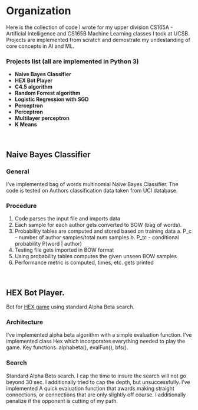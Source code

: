 # Organization
Here is the collection of code I wrote for my upper division CS165A - Artificial Intelligence and CS165B Machine Learning classes I took at UCSB. Projects are implemented from scratch and demostrate my undestanding of core concepts in AI and ML.

### Projects list (all are implemented in Python 3)
- **Naive Bayes Classifier**
- **HEX Bot Player**
- **C4.5 algorithm**
- **Random Forrest algorithm**
- **Logistic Regression with SGD**
- **Perceptron**
- **Perceptron**
- **Multilayer perceptron**
- **K Means**

&nbsp;
&nbsp;
&nbsp;
&nbsp;
&nbsp;

## Naive Bayes Classifier

### General
I’ve implemented bag of words multinomial Naïve Bayes Classifier. The code is tested on Authors classification data taken from UCI database.
### Procedure
1. Code parses the input file and imports data
2. Each sample for each author gets converted to BOW (bag of words).
3. Probability tables are computed and stored based on training data
a. P_c - number of author samples/total num samples
b. P_tc - conditional probability P(word | author)
4. Testing file gets imported in BOW format
5. Using probability tables computes the given unseen BOW samples
6. Performance metric is computed, times, etc. gets printed

&nbsp;
&nbsp;
&nbsp;
&nbsp;
&nbsp;

## HEX Bot Player.
Bot for [HEX game](https://en.wikipedia.org/wiki/Hex_(board_game)) using standard Alpha Beta search.

### Architecture
I’ve implemented alpha beta algorithm with a simple evaluation function. I’ve implemented class Hex which incorporates everything
needed to play the game. Key functions: alphabeta(), evalFun(), bfs().

### Search
Standard Alpha Beta search. I cap the time to insure the search will not go beyond 30
sec. I additionally tried to cap the depth, but unsuccessfully. I’ve implemented
A quick evaluation function that awards making straight connections, or connections that are
only slightly off course. I additionally penalize if the opponent is cutting of my path.



